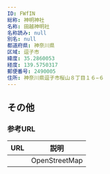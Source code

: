 ```yaml
---
ID: FWfIN
総称: 神明神社
名称: 田越神明社
名称読み: null
別名: null
都道府県: 神奈川県
区域: 逗子市
緯度: 35.2860053
経度: 139.5750317
郵便番号: 2490005
住所: 神奈川県逗子市桜山８丁目１６−６
---
```


## その他

### 参考URL

| URL | 説明          |
| --- | ------------- |
|     | OpenStreetMap |
